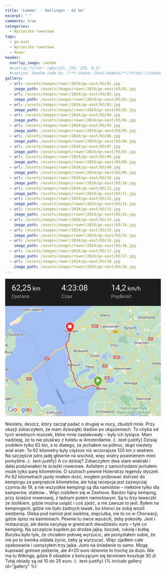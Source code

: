 ```yaml
---
title: "Lemmer  - Harlingen - 62 km"
excerpt: " "
comments: true
categories:
  - Wycieczka rowerowa
tags:
  - go-east
  - Wycieczka rowerowa
  - Rower
header:
  overlay_image: random
  #overlay_filter: rgba(255, 255, 255, 0.3)
  #caption: Random code by: [**© Shahar Shani-Kadmiel**](https://shaharkadmiel.github.io)"
gallery:
  - url: /assets/images/rower/2024/go-east/03/01.jpg
    image_path: /assets/images/rower/2024/go-east/03/01.jpg
  - url: /assets/images/rower/2024/go-east/03/02.jpg
    image_path: /assets/images/rower/2024/go-east/03/02.jpg
  - url: /assets/images/rower/2024/go-east/03/03.jpg
    image_path: /assets/images/rower/2024/go-east/03/03.jpg
  - url: /assets/images/rower/2024/go-east/03/04.jpg
    image_path: /assets/images/rower/2024/go-east/03/04.jpg
  - url: /assets/images/rower/2024/go-east/03/05.jpg
    image_path: /assets/images/rower/2024/go-east/03/05.jpg
  - url: /assets/images/rower/2024/go-east/03/06.jpg
    image_path: /assets/images/rower/2024/go-east/03/06.jpg
  - url: /assets/images/rower/2024/go-east/03/07.jpg
    image_path: /assets/images/rower/2024/go-east/03/07.jpg
  - url: /assets/images/rower/2024/go-east/03/08.jpg
    image_path: /assets/images/rower/2024/go-east/03/08.jpg
  - url: /assets/images/rower/2024/go-east/03/09.jpg
    image_path: /assets/images/rower/2024/go-east/03/09.jpg
  - url: /assets/images/rower/2024/go-east/03/10.jpg
    image_path: /assets/images/rower/2024/go-east/03/10.jpg
  - url: /assets/images/rower/2024/go-east/03/11.jpg
    image_path: /assets/images/rower/2024/go-east/03/11.jpg
  - url: /assets/images/rower/2024/go-east/03/12.jpg
    image_path: /assets/images/rower/2024/go-east/03/12.jpg
  - url: /assets/images/rower/2024/go-east/03/13.jpg
    image_path: /assets/images/rower/2024/go-east/03/13.jpg
  - url: /assets/images/rower/2024/go-east/03/14.jpg
    image_path: /assets/images/rower/2024/go-east/03/14.jpg
  - url: /assets/images/rower/2024/go-east/03/15.jpg
    image_path: /assets/images/rower/2024/go-east/03/15.jpg
  - url: /assets/images/rower/2024/go-east/03/16.jpg
    image_path: /assets/images/rower/2024/go-east/03/16.jpg
  - url: /assets/images/rower/2024/go-east/03/17.jpg
    image_path: /assets/images/rower/2024/go-east/03/17.jpg
  - url: /assets/images/rower/2024/go-east/03/18.jpg
    image_path: /assets/images/rower/2024/go-east/03/18.jpg
---
```

[![mapka](/assets/images/rower/2024/go-east/03/mapka.png)](https://connect.garmin.com/modern/activity/16562886496)

Niestety, deszcz, który zaczął padać o drugiej w nocy, zbudził mnie. Przy okazji zobaczyłem, że mam dziesiątki śladów po ukąszeniach. To chyba od tych wrednych muszek, które mnie zaatakowały – były ich tysiące. Mam nadzieję, że to nie pluskwy z hotelu w Amsterdamie.
{: .text-justify}
Dzisiaj zrobiłem tylko 62 km, a to dlatego, że jechałem na północ, skąd niestety wiał wiatr. Te 62 kilometry były cięższe niż wczorajsze 120 km z wiatrem. Na szczęście jutro jadę głównie na wschód, więc wiatry powinienem mieć pomyślne.
{: .text-justify}
A co dzisiaj? Zobaczyłem dwa stare wiatraki i dalej podziwiałem te ścieżki rowerowe. Asfaltem z samochodami jechałem może tylko parę kilometrów. O szutrach pewnie Holendrzy legendy słyszeli. Po 62 kilometrach jazdy miałem dość, mogłem próbować dotrzeć do kempingu za paręnaście kilometrów, ale tutaj recepcja jest zazwyczaj czynna do 19, a nie wszystkie kempingi są dla namiotów – niektóre tylko dla kamperów, statków... Więc rozbiłem się w Zeehove. Bardzo fajny kemping, przy ścieżce rowerowej, z ładnym polem namiotowym. Są tu trzy ławeczki ze stolikiem, gdzie można usiąść i coś zjeść, a nie zawsze to jest. Byłem na kempingach, gdzie nie było żadnych ławek, bo klienci ze sobą wozili siedzenia. Gleba pod namiot jest świetna, mięciutka, nie to co w Chorwacji, gdzie śpisz na kamieniach. Pewnie tu owce wpuścili, żeby pokosiły. Jest i restauracja, ale dania oscylują w granicach dwudziestu euro – tyle co kemping. Na szczęście kupiłem po drodze jajka, boczek, rukolę i bułkę. Boczku było tyle, że chciałem połowę wyrzucić, ale pomyślałem sobie, że nie po to świnka oddała życie, żeby ją wyrzucać. Więc zjadłem całe opakowanie i usmażyłem trzy jajka. Jutro na śniadanie to samo. Mogę kupować gotowe jedzenie, ale 4*20 euro dziennie to trochę za dużo. Nie ma tu Wikinga, gdzie 6 obiadów z kończącym się terminem kosztuje 30 zł. Tutaj obiady są od 10 do 25 euro.
{: .text-justify}
{% include gallery id="gallery" %}

